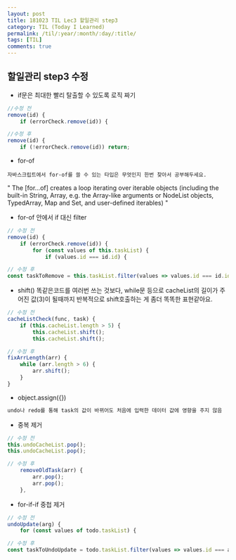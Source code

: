 ```yaml
---
layout: post
title: 181023 TIL Lec3 할일관리 step3
category: TIL (Today I Learned)
permalink: /til/:year/:month/:day/:title/
tags: [TIL]
comments: true
---
```


## 할일관리 step3 수정

- if문은 최대한 빨리 탈출할 수 있도록 로직 짜기

```javascript
//수정 전
remove(id) {
    if (errorCheck.remove(id)) {

//수정 후 
remove(id) {
    if (!errorCheck.remove(id)) return;
```

- for-of

```
자바스크립트에서 for-of를 쓸 수 있는 타입은 무엇인지 한번 찾아서 공부해두세요.
```

" The [for...of] creates a loop iterating over iterable objects (including the built-in String, Array, e.g. the Array-like arguments or NodeList objects, TypedArray, Map and Set, and user-defined iterables) "

- for-of 안에서 if 대신 filter

```javascript
// 수정 전
remove(id) {
    if (errorCheck.remove(id)) {
        for (const values of this.taskList) {
            if (values.id === id.id) {

// 수정 후
const taskToRemove = this.taskList.filter(values => values.id === id.id);
```

- shift() 똑같은코드를 여러번 쓰는 것보다, while문 등으로 cacheList의 길이가 주어진 값(3)이 될때까지 반복적으로 shift호출하는 게 좀더 똑똑한 표현같아요.

```javascript
// 수정 전
cacheListCheck(func, task) {
    if (this.cacheList.length > 5) {
        this.cacheList.shift();
        this.cacheList.shift();

// 수정 후 
fixArrLength(arr) {
    while (arr.length > 6) {
        arr.shift();
    }
} 
```

- object.assign({})

```javascript
undo나 redo를 통해 task의 값이 바뀌어도 처음에 입력한 데이터 값에 영향을 주지 않음
```

- 중복 제거

```javascript
// 수정 전
this.undoCacheList.pop();
this.undoCacheList.pop();

// 수정 후
    removeOldTask(arr) {
        arr.pop();
        arr.pop();
    },
```

- for-if-if 중첩 제거

```javascript
// 수정 전
undoUpdate(arg) {
    for (const values of todo.taskList) {

// 수정 후
const taskToUndoUpdate = todo.taskList.filter(values => values.id === arg.id);
```
